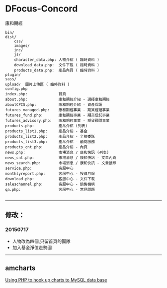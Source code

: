 
# DFocus-Concord
康和期經

```
bin/
dist/
	css/
	images/
	inc/
	js/
    character_data.php: 人物介紹 ( 臨時資料 )
    download_data.php:  文件下載 ( 臨時資料 )
    products_data.php:  產品內頁 ( 臨時資料 )
plugin/
sass/
upload/  圖片上傳區 ( 臨時資料 )
config.php
index.php:              首頁
about.php:              康和期經介紹 - 選擇康和期經
aboutCPCS.php:          康和期經介紹 - 資產保護
futures_managed.php:    康和期經事業 - 期貨經理事業
futures_fund.php:       康和期經事業 - 期貨信託事業
futures_advisory.php:   康和期經事業 - 期貨顧問事業
products.php:           產品介紹 (列表)
products_list1.php:     產品介紹 - 基金
products_list2.php:     產品介紹 - 全權委託
products_list3.php:     產品介紹 - 顧問服務
products_cnt.php:       產品介紹 - 內頁
news.php:               市場消息 / 康和快訊 (列表)
news_cnt.php:           市場消息 / 康和快訊 - 文章內頁
news_search.php:        市場消息 / 康和快訊 - 文章搜尋
service.php:            客服中心
monthlyreport.php:      客服中心 - 投資月報
download.php:           客服中心 - 文件下載
saleschannel.php:       客服中心 - 銷售機構
qa.php:                 客服中心 - 常見問題


```
- - -
## 修改：
### 20150717
- 人物改為四個,只留首頁的團隊
- 加入基金淨值走勢圖

- - -
## amcharts
[Using PHP to hook up charts to MySQL data base](http://www.amcharts.com/tutorials/using-php-to-hook-up-charts-to-mysql-data-base/)



